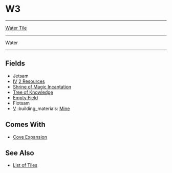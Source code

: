 # W3

___
[Water Tile](../keywords/water_tile.md)
___
Water
___


## Fields

- Jetsam
- [Ⅳ](../difficulties.md) [2 Resources](../fields/2_resources.md)
- [Shrine of Magic Incantation](../fields/shrine_of_magic_incantation.md)
- [Tree of Knowledge](../fields/tree_of_knowledge.md)
- [Empty Field](../keywords/empty_field.md)
- Flotsam
- [Ⅴ](../difficulties.md) :building_materials: [Mine](../fields/mine.md)


## Comes With

- [Cove Expansion](../content/cove_expansion.md)


## See Also

- [List of Tiles](index.md)
